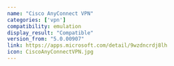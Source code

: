 ```yaml
---
name: "Cisco AnyConnect VPN"
categories: ['vpn']
compatibility: emulation
display_result: "Compatible"
version_from: "5.0.00907"
link: https://apps.microsoft.com/detail/9wzdncrdj8lh
icon: CiscoAnyConnectVPN.jpg
---
```


